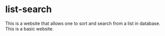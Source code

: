 # list-search
This is a website that allows one to sort and search from a list in database.
This is a basic website.
